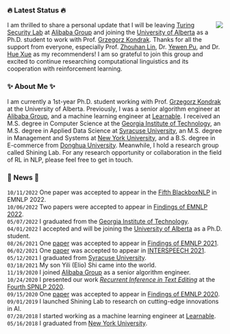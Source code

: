 ### :fire: Latest Status :fire:
<a title="stats"><img align="right" src="https://github-readme-stats.vercel.app/api?username=MrShininnnnn&count_private=true&show_icons=true" /></a>
I am thrilled to share a personal update that I will be leaving [Turing Security Lab](https://github.com/Alibaba-AAIG) at [Alibaba Group](https://s.alibaba.com) and joining the [University of Alberta](https://www.ualberta.ca/computing-science/index.html) as a Ph.D. student to work with Prof. [Grzegorz Kondrak](https://webdocs.cs.ualberta.ca/~kondrak/). Thanks for all the support from everyone, especially Prof. [Zhouhan Lin](https://hantek.github.io/), Dr. [Yewen Pu](https://www.autodesk.com/research/people/yewen-pu), and Dr. [Hue Xue](https://scholar.google.com/citations?hl=en&user=lrf-wkQAAAAJ) as my recommenders! I am so grateful to join this group and excited to continue researching computational linguistics and its cooperation with reinforcement learning.

### :sparkles: About Me :sparkles:
I am currently a 1st-year Ph.D. student working with Prof. [Grzegorz Kondrak](https://webdocs.cs.ualberta.ca/~kondrak/) at the University of Alberta. Previously, I was a senior algorithm engineer at [Alibaba Group](https://s.alibaba.com), and a machine learning engineer at [Learnable](https://learnable.ai/). I received an M.S. degree in Computer Science at the [Georgia Institute of Technology](https://www.gatech.edu), an M.S. degree in Applied Data Science at [Syracuse University](https://www.syracuse.edu), an M.S. degree in Management and Systems at [New York University](https://www.nyu.edu), and a B.S. degree in E-commerce from [Donghua University](http://english.dhu.edu.cn/). Meanwhile, I hold a research group called Shining Lab. For any research opportunity or collaboration in the field of RL in NLP, please feel free to get in touch.

### :pushpin: News :pushpin:
`10/11/2022` One paper was accepted to appear in the [Fifth BlackboxNLP](https://blackboxnlp.github.io/) in EMNLP 2022.  
`10/06/2022` Two papers were accepted to appear in [Findings of EMNLP 2022](https://2022.emnlp.org/).  
`05/07/2022` I graduated from the [Georgia Institute of Technology](https://www.gatech.edu).  
`04/01/2022` I accepted and will be joining the [University of Alberta](https://www.ualberta.ca/computing-science/index.html) as a Ph.D. student.  
`08/26/2021` One [paper](https://aclanthology.org/2021.findings-emnlp.413/) was accepted to appear in [Findings of EMNLP 2021](https://2021.emnlp.org/).  
`06/02/2021` One [paper](https://www.isca-speech.org/archive/interspeech_2021/shi21_interspeech.html) was accepted to appear in [INTERSPEECH 2021](https://www.interspeech2021.org/).  
`05/12/2021` I graduated from [Syracuse University](https://www.syracuse.edu).  
`03/18/2021` My son Yili (Elio) Shi came into the world.  
`11/19/2020` I joined [Alibaba Group](https://s.alibaba.com) as a senior algorithm engineer.  
`10/24/2020` I presented our work [_Recurrent Inference in Text Editing_](https://slideslive.com/38940648/recurrent-inference-in-text-editing) at the [Fourth SPNLP 2020](http://structuredprediction.github.io/SPNLP20).  
`09/15/2020` One [paper](https://www.aclweb.org/anthology/2020.findings-emnlp.159/) was accepted to appear in [Findings of EMNLP 2020](https://2020.emnlp.org/papers/findings).  
`09/01/2019` I launched Shining Lab to research on cutting-edge innovations in AI.  
`07/28/2018` I started working as a machine learning engineer at [Learnable](https://www.learnable.ai/#/).  
`05/16/2018` I graduated from [New York University](https://www.nyu.edu).  
